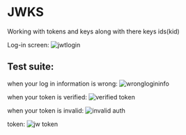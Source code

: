 # JWKS
Working with tokens and keys along with there keys ids(kid)


Log-in screen:
![jwtlogin](https://github.com/stvns2002/JWKS/assets/113872923/16888214-d30e-4c5e-a98b-a15ad75b6f56)



Test suite:
-----------
when your log in information is wrong:
![wronglogininfo](https://github.com/stvns2002/JWKS/assets/113872923/63f9a901-01de-4851-8376-041ae2ff8745)

when your token is verified:
![verified token](https://github.com/stvns2002/JWKS/assets/113872923/7ae360e5-d355-4f8e-8feb-b4da73e08fc0)

when your token is invalid:
![invalid auth](https://github.com/stvns2002/JWKS/assets/113872923/88f28b88-8b04-47f1-b579-5bf6aa43def8)

token:
![jw token](https://github.com/stvns2002/JWKS/assets/113872923/59307358-0d1b-4760-84ce-743d6a3b594e)

